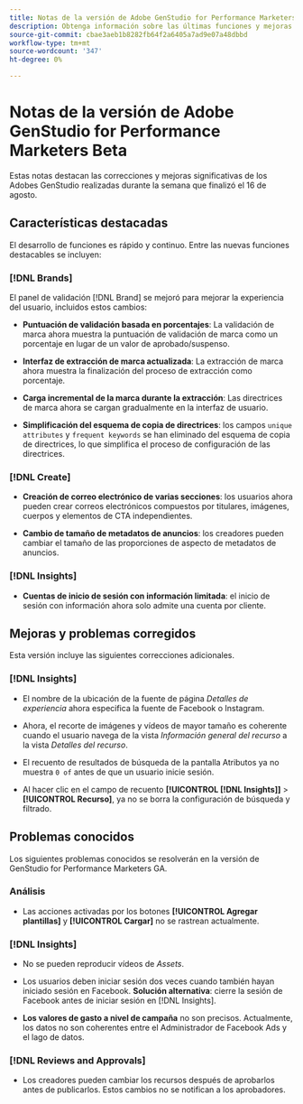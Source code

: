 ```yaml
---
title: Notas de la versión de Adobe GenStudio for Performance Marketers Beta
description: Obtenga información sobre las últimas funciones y mejoras de Adobe GenStudio para especialistas en marketing de rendimiento.
source-git-commit: cbae3aeb1b8282fb64f2a6405a7ad9e07a48dbbd
workflow-type: tm+mt
source-wordcount: '347'
ht-degree: 0%

---
```



# Notas de la versión de Adobe GenStudio for Performance Marketers Beta

Estas notas destacan las correcciones y mejoras significativas de los Adobes GenStudio realizadas durante la semana que finalizó el 16 de agosto.

## Características destacadas

El desarrollo de funciones es rápido y continuo. Entre las nuevas funciones destacables se incluyen:

### [!DNL Brands]

El panel de validación [!DNL Brand] se mejoró para mejorar la experiencia del usuario, incluidos estos cambios:

* **Puntuación de validación basada en porcentajes**: La validación de marca ahora muestra la puntuación de validación de marca como un porcentaje en lugar de un valor de aprobado/suspenso.

* **Interfaz de extracción de marca actualizada**: La extracción de marca ahora muestra la finalización del proceso de extracción como porcentaje.

* **Carga incremental de la marca durante la extracción**: Las directrices de marca ahora se cargan gradualmente en la interfaz de usuario.

* **Simplificación del esquema de copia de directrices**: los campos `unique attributes` y `frequent keywords` se han eliminado del esquema de copia de directrices, lo que simplifica el proceso de configuración de las directrices.

### [!DNL Create]

* **Creación de correo electrónico de varias secciones**: los usuarios ahora pueden crear correos electrónicos compuestos por titulares, imágenes, cuerpos y elementos de CTA independientes.

* **Cambio de tamaño de metadatos de anuncios**: los creadores pueden cambiar el tamaño de las proporciones de aspecto de metadatos de anuncios.

### [!DNL Insights]

* **Cuentas de inicio de sesión con información limitada**: el inicio de sesión con información ahora solo admite una cuenta por cliente.

## Mejoras y problemas corregidos

Esta versión incluye las siguientes correcciones adicionales.

### [!DNL Insights]

* El nombre de la ubicación de la fuente de página _Detalles de experiencia_ ahora especifica la fuente de Facebook o Instagram.

* Ahora, el recorte de imágenes y vídeos de mayor tamaño es coherente cuando el usuario navega de la vista _Información general del recurso_ a la vista _Detalles del recurso_.

* El recuento de resultados de búsqueda de la pantalla Atributos ya no muestra `0 of` antes de que un usuario inicie sesión. <!-- GS- 3665 -->

* Al hacer clic en el campo de recuento **[!UICONTROL [!DNL Insights]]** > **[!UICONTROL Recurso]**, ya no se borra la configuración de búsqueda y filtrado. <!-- GS-3476 -->

## Problemas conocidos

Los siguientes problemas conocidos se resolverán en la versión de GenStudio for Performance Marketers GA.

### Análisis

* Las acciones activadas por los botones **[!UICONTROL Agregar plantillas]** y **[!UICONTROL Cargar]** no se rastrean actualmente. <!-- GS-3505 -->

### [!DNL Insights]

* No se pueden reproducir vídeos de _Assets_. <!-- GS-3846 -->

* Los usuarios deben iniciar sesión dos veces cuando también hayan iniciado sesión en Facebook. **Solución alternativa**: cierre la sesión de Facebook antes de iniciar sesión en [!DNL Insights].

* **Los valores de gasto a nivel de campaña** no son precisos. Actualmente, los datos no son coherentes entre el Administrador de Facebook Ads y el lago de datos. <!-- GS-3202 -->

### [!DNL Reviews and Approvals]

* Los creadores pueden cambiar los recursos después de aprobarlos antes de publicarlos. Estos cambios no se notifican a los aprobadores.

